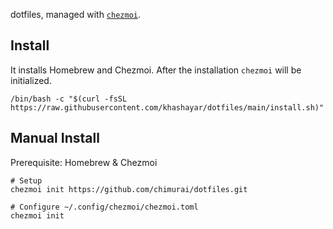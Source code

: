 dotfiles, managed with [`chezmoi`](https://github.com/twpayne/chezmoi).

## Install

It installs Homebrew and Chezmoi. After the installation `chezmoi` will be initialized.

```shell
/bin/bash -c "$(curl -fsSL https://raw.githubusercontent.com/khashayar/dotfiles/main/install.sh)"
```

## Manual Install

Prerequisite: Homebrew & Chezmoi

```shell
# Setup
chezmoi init https://github.com/chimurai/dotfiles.git

# Configure ~/.config/chezmoi/chezmoi.toml
chezmoi init
```
